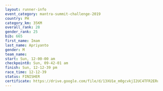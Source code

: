 ```yaml
---
layout: runner-info 
event_category: mantra-summit-challenge-2019 
country: PH
category_km: 35KM 
overall_rank: 28
gender_rank: 25
bib: 665
first_name: Imam
last_name: Apriyanto
gender: M
team_name: 
start: Sun, 12-00-00 am
checkpoint8: Sun, 09-42-01 am
finish: Sun, 12-12-39 pm
race_time: 12-12-39
status: FINISHER
certificate: https://drive.google.com/file/d/13XU1e_m0gcvkjI2UC4TFR2ERurfzSmRM/view?usp=sharing
---
```

